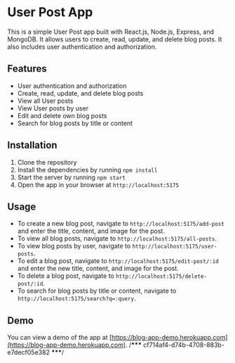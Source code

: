 # User Post App

This is a simple User Post app built with React.js, Node.js, Express, and MongoDB. It allows users to create, read, update, and delete blog posts. It also includes user authentication and authorization.

## Features

- User authentication and authorization
- Create, read, update, and delete blog posts
- View all User posts
- View User posts by user
- Edit and delete own blog posts
- Search for blog posts by title or content

## Installation

1. Clone the repository
2. Install the dependencies by running `npm install`
3. Start the server by running `npm start`
4. Open the app in your browser at `http://localhost:5175`

## Usage

- To create a new blog post, navigate to `http://localhost:5175/add-post` and enter the title, content, and image for the post.
- To view all blog posts, navigate to `http://localhost:5175/all-posts`.
- To view blog posts by user, navigate to `http://localhost:5175/user-posts`.
- To edit a blog post, navigate to `http://localhost:5175/edit-post/:id` and enter the new title, content, and image for the post.
- To delete a blog post, navigate to `http://localhost:5175/delete-post/:id`.
- To search for blog posts by title or content, navigate to `http://localhost:5175/search?q=:query`.

## Demo

You can view a demo of the app at [https://blog-app-demo.herokuapp.com](https://blog-app-demo.herokuapp.com).
/**\*\*\*** cf714af4-d74b-4708-883b-e7decf05e382 **\*\*\***/
